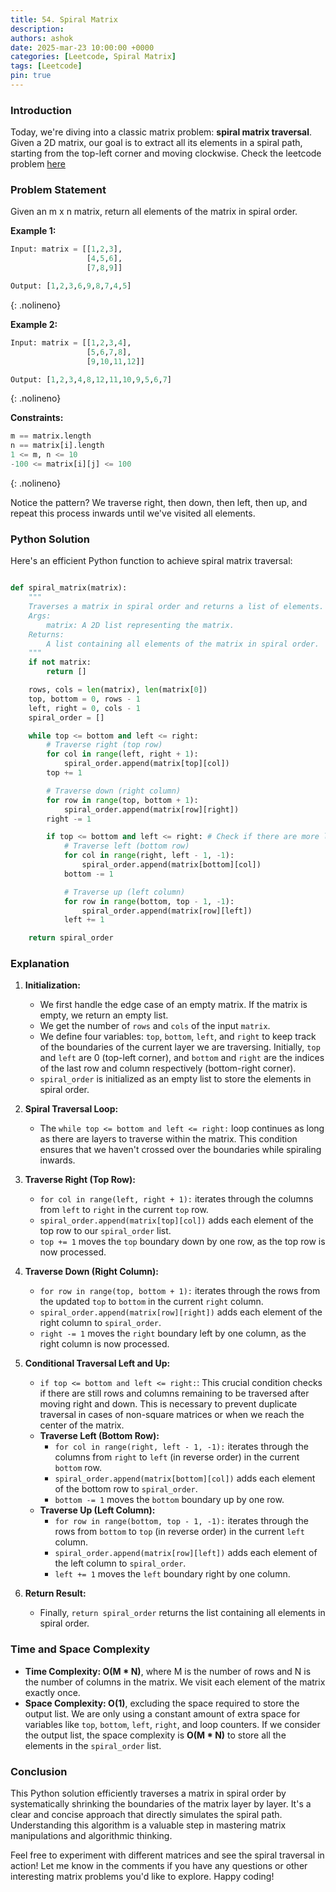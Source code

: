 ```yaml
---
title: 54. Spiral Matrix
description: 
authors: ashok
date: 2025-mar-23 10:00:00 +0000
categories: [Leetcode, Spiral Matrix]
tags: [Leetcode]
pin: true
---
```


### Introduction
Today, we're diving into a classic matrix problem: **spiral matrix traversal**. Given a 2D matrix, our goal is to extract all its elements in a spiral path, starting from the top-left corner and moving clockwise.
Check the leetcode problem [here](https://leetcode.com/problems/spiral-matrix/)


### Problem Statement
Given an m x n matrix, return all elements of the matrix in spiral order.

**Example 1:**

```python
Input: matrix = [[1,2,3],
                 [4,5,6],
                 [7,8,9]]

Output: [1,2,3,6,9,8,7,4,5]
```
{: .nolineno}

**Example 2:**

```python
Input: matrix = [[1,2,3,4],
                 [5,6,7,8],
                 [9,10,11,12]]

Output: [1,2,3,4,8,12,11,10,9,5,6,7]
```
{: .nolineno}

**Constraints:**

```python
m == matrix.length
n == matrix[i].length
1 <= m, n <= 10
-100 <= matrix[i][j] <= 100
```
{: .nolineno}

Notice the pattern? We traverse right, then down, then left, then up, and repeat this process inwards until we've visited all elements.

### Python Solution

Here's an efficient Python function to achieve spiral matrix traversal:

```python

def spiral_matrix(matrix):
    """
    Traverses a matrix in spiral order and returns a list of elements.
    Args:
        matrix: A 2D list representing the matrix.
    Returns:
        A list containing all elements of the matrix in spiral order.
    """
    if not matrix:
        return []

    rows, cols = len(matrix), len(matrix[0])
    top, bottom = 0, rows - 1
    left, right = 0, cols - 1
    spiral_order = []

    while top <= bottom and left <= right:
        # Traverse right (top row)
        for col in range(left, right + 1):
            spiral_order.append(matrix[top][col])
        top += 1

        # Traverse down (right column)
        for row in range(top, bottom + 1):
            spiral_order.append(matrix[row][right])
        right -= 1

        if top <= bottom and left <= right: # Check if there are more layers to traverse
            # Traverse left (bottom row)
            for col in range(right, left - 1, -1):
                spiral_order.append(matrix[bottom][col])
            bottom -= 1

            # Traverse up (left column)
            for row in range(bottom, top - 1, -1):
                spiral_order.append(matrix[row][left])
            left += 1

    return spiral_order
```

### Explanation

1.  **Initialization:**
    *   We first handle the edge case of an empty matrix. If the matrix is empty, we return an empty list.
    *   We get the number of `rows` and `cols` of the input `matrix`.
    *   We define four variables: `top`, `bottom`, `left`, and `right` to keep track of the boundaries of the current layer we are traversing. Initially, `top` and `left` are 0 (top-left corner), and `bottom` and `right` are the indices of the last row and column respectively (bottom-right corner).
    *   `spiral_order` is initialized as an empty list to store the elements in spiral order.

2.  **Spiral Traversal Loop:**
    *   The `while top <= bottom and left <= right:` loop continues as long as there are layers to traverse within the matrix. This condition ensures that we haven't crossed over the boundaries while spiraling inwards.

3.  **Traverse Right (Top Row):**
    *   `for col in range(left, right + 1):` iterates through the columns from `left` to `right` in the current `top` row.
    *   `spiral_order.append(matrix[top][col])` adds each element of the top row to our `spiral_order` list.
    *   `top += 1` moves the `top` boundary down by one row, as the top row is now processed.

4.  **Traverse Down (Right Column):**
    *   `for row in range(top, bottom + 1):` iterates through the rows from the updated `top` to `bottom` in the current `right` column.
    *   `spiral_order.append(matrix[row][right])` adds each element of the right column to `spiral_order`.
    *   `right -= 1` moves the `right` boundary left by one column, as the right column is now processed.

5.  **Conditional Traversal Left and Up:**
    *   `if top <= bottom and left <= right:`: This crucial condition checks if there are still rows and columns remaining to be traversed after moving right and down. This is necessary to prevent duplicate traversal in cases of non-square matrices or when we reach the center of the matrix.
    *   **Traverse Left (Bottom Row):**
        *   `for col in range(right, left - 1, -1):` iterates through the columns from `right` to `left` (in reverse order) in the current `bottom` row.
        *   `spiral_order.append(matrix[bottom][col])` adds each element of the bottom row to `spiral_order`.
        *   `bottom -= 1` moves the `bottom` boundary up by one row.
    *   **Traverse Up (Left Column):**
        *   `for row in range(bottom, top - 1, -1):` iterates through the rows from `bottom` to `top` (in reverse order) in the current `left` column.
        *   `spiral_order.append(matrix[row][left])` adds each element of the left column to `spiral_order`.
        *   `left += 1` moves the `left` boundary right by one column.

6.  **Return Result:**
    *   Finally, `return spiral_order` returns the list containing all elements in spiral order.

### Time and Space Complexity

*   **Time Complexity: O(M \* N)**, where M is the number of rows and N is the number of columns in the matrix. We visit each element of the matrix exactly once.
*   **Space Complexity: O(1)**, excluding the space required to store the output list. We are only using a constant amount of extra space for variables like `top`, `bottom`, `left`, `right`, and loop counters. If we consider the output list, the space complexity is **O(M \* N)** to store all the elements in the `spiral_order` list.

### Conclusion

This Python solution efficiently traverses a matrix in spiral order by systematically shrinking the boundaries of the matrix layer by layer. It's a clear and concise approach that directly simulates the spiral path. Understanding this algorithm is a valuable step in mastering matrix manipulations and algorithmic thinking.

Feel free to experiment with different matrices and see the spiral traversal in action! Let me know in the comments if you have any questions or other interesting matrix problems you'd like to explore. Happy coding!
